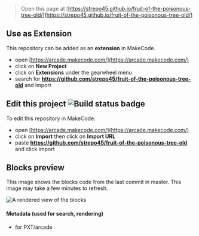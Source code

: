  


> Open this page at [https://strepo45.github.io/fruit-of-the-poisonous-tree-old/](https://strepo45.github.io/fruit-of-the-poisonous-tree-old/)

## Use as Extension

This repository can be added as an **extension** in MakeCode.

* open [https://arcade.makecode.com/](https://arcade.makecode.com/)
* click on **New Project**
* click on **Extensions** under the gearwheel menu
* search for **https://github.com/strepo45/fruit-of-the-poisonous-tree-old** and import

## Edit this project ![Build status badge](https://github.com/strepo45/fruit-of-the-poisonous-tree-old/workflows/MakeCode/badge.svg)

To edit this repository in MakeCode.

* open [https://arcade.makecode.com/](https://arcade.makecode.com/)
* click on **Import** then click on **Import URL**
* paste **https://github.com/strepo45/fruit-of-the-poisonous-tree-old** and click import

## Blocks preview

This image shows the blocks code from the last commit in master.
This image may take a few minutes to refresh.

![A rendered view of the blocks](https://github.com/strepo45/fruit-of-the-poisonous-tree-old/raw/master/.github/makecode/blocks.png)

#### Metadata (used for search, rendering)

* for PXT/arcade
<script src="https://makecode.com/gh-pages-embed.js"></script><script>makeCodeRender("{{ site.makecode.home_url }}", "{{ site.github.owner_name }}/{{ site.github.repository_name }}");</script>
